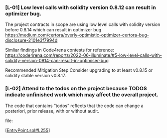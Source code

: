### [L-01] Low level calls with solidity version 0.8.12 can result in optimizer bug.

The project contracts in scope are using low level calls with solidity version before 0.8.14 which can result in optimizer bug.
https://medium.com/certora/overly-optimistic-optimizer-certora-bug-disclosure-2101e3f7994d

Simliar findings in Code4rena contests for reference:
https://code4rena.com/reports/2022-06-illuminate/#5-low-level-calls-with-solidity-version-0814-can-result-in-optimiser-bug

Recommended Mitigation Step
Consider upgrading to at least v0.8.15 or solidity stable version v0.8.17.




### [L-02] Attend to the todos on the project because TODOS indicate unfinished work which may affect the overall project.
The code that contains “todos” reflects that the code can change a posteriori, prior release, with or without audit.

file:

[[EntryPoint.sol#L255](https://github.com/code-423n4/2023-01-biconomy/blob/main/scw-contracts/contracts/smart-contract-wallet/aa-4337/core/EntryPoint.soll)]

